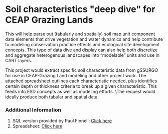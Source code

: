# Soil characteristics "deep dive" for CEAP Grazing Lands
This will help parse out (tabularly and spatially) soil map unit component data elements that drive vegetation and water dynamics and help contribute to modeling conservation practice effects and ecological site development concepts. This type of data dive and display can also help both discretize and aggregate heterogenous landscapes into “modelable” units and use in CART layers.


This project would extract specific soil characteristic data from gSSURGO for use in CEAP-Grazing Land modeling and other project work. The attached spreadsheet outlines each characteristic needed, plus identifies certain depth or thickness criteria to break up a given characteristic. This feeds into ESD concepts as well as modeling efforts.  \The request would ideally produce both tabular and spatial data.

### Additional Information
1.  SQL version provided by Paul Finnell: [Click here](https://github.com/jneme910/CEAP-Grazing-Lands/blob/master/SQL-Library/CART_SoilsQuery_kitchensink_20190612.sql)
2.  Spreadsheet: [Click here](https://github.com/jneme910/CEAP-Grazing-Lands/blob/master/documents/Soil%20grouping_gSSURGO_forCEAP-GL_FINAL_11-25-2019.xlsx?raw=true)
